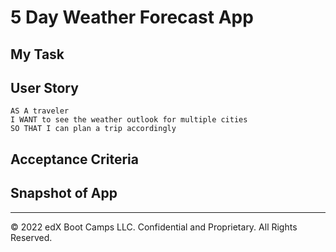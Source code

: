 # 5 Day Weather Forecast App

## My Task



## User Story

```text
AS A traveler
I WANT to see the weather outlook for multiple cities
SO THAT I can plan a trip accordingly
```

## Acceptance Criteria

## Snapshot of App

---

© 2022 edX Boot Camps LLC. Confidential and Proprietary. All Rights Reserved.
